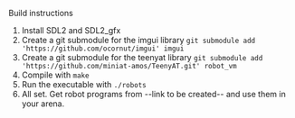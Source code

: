 Build instructions
1. Install SDL2 and SDL2_gfx
2. Create a git submodule for the imgui library
  `git submodule add 'https://github.com/ocornut/imgui' imgui`
3. Create a git submodule for the teenyat library
  `git submodule add 'https://github.com/miniat-amos/TeenyAT.git' robot_vm`
4. Compile with `make`
5. Run the executable with `./robots`
5. All set. Get robot programs from --link to be created-- and use them in your arena.
